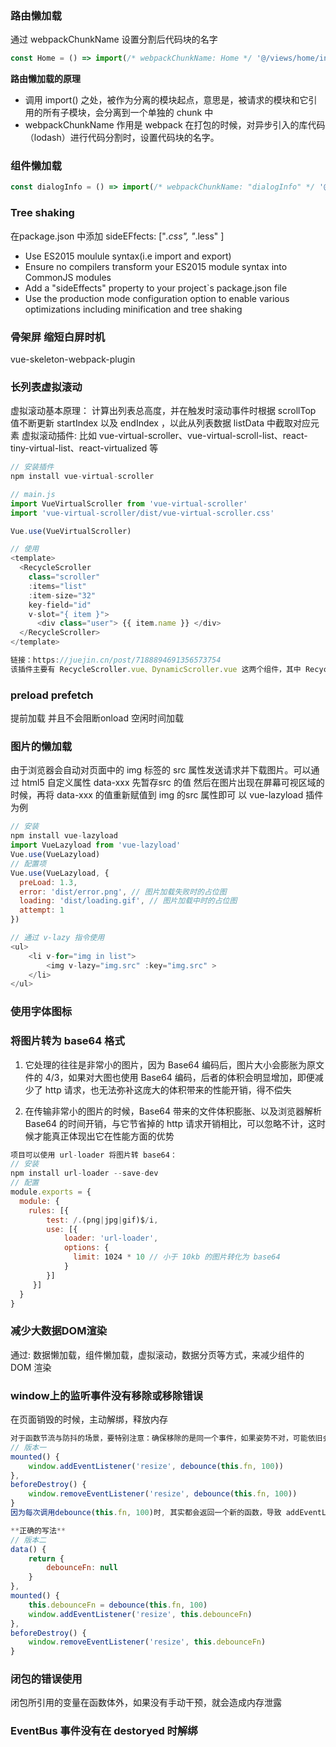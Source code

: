 ### 路由懒加载
通过 webpackChunkName 设置分割后代码块的名字

```javascript
const Home = () => import(/* webpackChunkName: Home */ '@/views/home/index.vue')
```

**路由懒加载的原理**
- 调用 import() 之处，被作为分离的模块起点，意思是，被请求的模块和它引用的所有子模块，会分离到一个单独的 chunk 中
- webpackChunkName 作用是 webpack 在打包的时候，对异步引入的库代码（lodash）进行代码分割时，设置代码块的名字。

### 组件懒加载
```javascript
const dialogInfo = () => import(/* webpackChunkName: "dialogInfo" */ '@/components/dialogInfo');
```
### Tree shaking 
在package.json 中添加 sideEFfects: ["*.css", "*.less" ]
- Use ES2015 moulule syntax(i.e import and export)
- Ensure no compilers transform your ES2015 module syntax into CommonJS modules
- Add a "sideEffects" property to your project`s package.json file
- Use the production mode configuration option to enable various optimizations including minification and tree shaking





### 骨架屏 缩短白屏时机
vue-skeleton-webpack-plugin

### 长列表虚拟滚动
虚拟滚动基本原理：
计算出列表总高度，并在触发时滚动事件时根据 scrollTop 值不断更新 startIndex 以及 endIndex ，以此从列表数据 listData 中截取对应元素
虚拟滚动插件: 比如 vue-virtual-scroller、vue-virtual-scroll-list、react-tiny-virtual-list、react-virtualized 等
```javascript
// 安装插件
npm install vue-virtual-scroller

// main.js
import VueVirtualScroller from 'vue-virtual-scroller'
import 'vue-virtual-scroller/dist/vue-virtual-scroller.css'

Vue.use(VueVirtualScroller)

// 使用
<template> 
  <RecycleScroller 
    class="scroller" 
    :items="list" 
    :item-size="32" 
    key-field="id" 
    v-slot="{ item }"> 
      <div class="user"> {{ item.name }} </div>
  </RecycleScroller> 
</template>

链接：https://juejin.cn/post/7188894691356573754
该插件主要有 RecycleScroller.vue、DynamicScroller.vue 这两个组件，其中 RecycleScroller 需要 item 的高度为静态的，也就是列表每个 item 的高度都是一致的，而 DynamicScroller 可以兼容 item 的高度为动态的情况
```

### preload prefetch
<link rel='preload' src="xxx"> 
提前加载 并且不会阻断onload
<link rel='prefetch' src="xxx">
空闲时间加载

### 图片的懒加载
由于浏览器会自动对页面中的 img 标签的 src 属性发送请求并下载图片。可以通过 html5 自定义属性 data-xxx 先暂存src 的值
然后在图片出现在屏幕可视区域的时候，再将 data-xxx 的值重新赋值到 img 的src 属性即可
以 vue-lazyload 插件为例
```javascript
// 安装 
npm install vue-lazyload 
import VueLazyload from 'vue-lazyload'
Vue.use(VueLazyload)
// 配置项
Vue.use(VueLazyload, {
  preLoad: 1.3,
  error: 'dist/error.png', // 图片加载失败时的占位图
  loading: 'dist/loading.gif', // 图片加载中时的占位图
  attempt: 1
})

// 通过 v-lazy 指令使用
<ul>  
    <li v-for="img in list">
        <img v-lazy="img.src" :key="img.src" >
    </li>
</ul>
```

### 使用字体图标

### 将图片转为 base64 格式
1. 它处理的往往是非常小的图片，因为 Base64 编码后，图片大小会膨胀为原文件的 4/3，如果对大图也使用 Base64 编码，后者的体积会明显增加，即便减少了 http 请求，也无法弥补这庞大的体积带来的性能开销，得不偿失

2. 在传输非常小的图片的时候，Base64 带来的文件体积膨胀、以及浏览器解析 Base64 的时间开销，与它节省掉的 http 请求开销相比，可以忽略不计，这时候才能真正体现出它在性能方面的优势
```javascript
项目可以使用 url-loader 将图片转 base64：
// 安装
npm install url-loader --save-dev
// 配置
module.exports = {
  module: {
    rules: [{
        test: /.(png|jpg|gif)$/i,
        use: [{
            loader: 'url-loader',
            options: {
              limit: 1024 * 10 // 小于 10kb 的图片转化为 base64
            }
        }]
     }]
  }
}
```

### 减少大数据DOM渲染
通过: 数据懒加载，组件懒加载，虚拟滚动，数据分页等方式，来减少组件的 DOM 渲染
### window上的监听事件没有移除或移除错误
在页面销毁的时候，主动解绑，释放内存
``` javascript
对于函数节流与防抖的场景，要特别注意：确保移除的是同一个事件，如果姿势不对，可能依旧会造成内存泄漏
// 版本一
mounted() {
    window.addEventListener('resize', debounce(this.fn, 100))
},
beforeDestroy() {
    window.removeEventListener('resize', debounce(this.fn, 100)) 
}
因为每次调用debounce(this.fn, 100)时, 其实都会返回一个新的函数，导致 addEventListener 和 removeEventListener 方法传入的回调函数已经不是同一个函数，监听器没有被正确移除

**正确的写法**
// 版本二
data() {
    return {
        debounceFn: null
    }
},
mounted() {
    this.debounceFn = debounce(this.fn, 100)
    window.addEventListener('resize', this.debounceFn)
},
beforeDestroy() {
    window.removeEventListener('resize', this.debounceFn)  
}
```

###  闭包的错误使用
闭包所引用的变量在函数体外，如果没有手动干预，就会造成内存泄露

### EventBus 事件没有在 destoryed 时解绑
